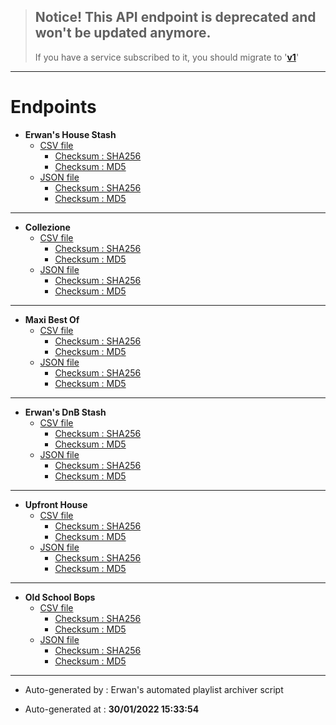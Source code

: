 > ## **Notice!** This API endpoint is deprecated and won't be updated anymore.
> If you have a service subscribed to it, you should migrate to '[**v1**](../v1/)'

---
# Endpoints



- **Erwan's House Stash**
	- [CSV file](./erwan-house-stash/playlist.csv)
		- [Checksum : SHA256](./erwan-house-stash/playlist.csv.sha256)
		- [Checksum : MD5](./erwan-house-stash/playlist.csv.md5)
	- [JSON file](./erwan-house-stash/playlist.json)
		- [Checksum : SHA256](./erwan-house-stash/playlist.json.sha256)
		- [Checksum : MD5](./erwan-house-stash/playlist.json.md5)

---

- **Collezione**
	- [CSV file](./konan-collezione/playlist.csv)
		- [Checksum : SHA256](./konan-collezione/playlist.csv.sha256)
		- [Checksum : MD5](./konan-collezione/playlist.csv.md5)
	- [JSON file](./konan-collezione/playlist.json)
		- [Checksum : SHA256](./konan-collezione/playlist.json.sha256)
		- [Checksum : MD5](./konan-collezione/playlist.json.md5)

---

- **Maxi Best Of**
	- [CSV file](./konan-maxi-best-of/playlist.csv)
		- [Checksum : SHA256](./konan-maxi-best-of/playlist.csv.sha256)
		- [Checksum : MD5](./konan-maxi-best-of/playlist.csv.md5)
	- [JSON file](./konan-maxi-best-of/playlist.json)
		- [Checksum : SHA256](./konan-maxi-best-of/playlist.json.sha256)
		- [Checksum : MD5](./konan-maxi-best-of/playlist.json.md5)

---

- **Erwan's DnB Stash**
	- [CSV file](./erwan-dnb-stash/playlist.csv)
		- [Checksum : SHA256](./erwan-dnb-stash/playlist.csv.sha256)
		- [Checksum : MD5](./erwan-dnb-stash/playlist.csv.md5)
	- [JSON file](./erwan-dnb-stash/playlist.json)
		- [Checksum : SHA256](./erwan-dnb-stash/playlist.json.sha256)
		- [Checksum : MD5](./erwan-dnb-stash/playlist.json.md5)

---

- **Upfront House**
	- [CSV file](./erwan-upfront-house/playlist.csv)
		- [Checksum : SHA256](./erwan-upfront-house/playlist.csv.sha256)
		- [Checksum : MD5](./erwan-upfront-house/playlist.csv.md5)
	- [JSON file](./erwan-upfront-house/playlist.json)
		- [Checksum : SHA256](./erwan-upfront-house/playlist.json.sha256)
		- [Checksum : MD5](./erwan-upfront-house/playlist.json.md5)

---

- **Old School Bops**
	- [CSV file](./erwan-old-shool-bops/playlist.csv)
		- [Checksum : SHA256](./erwan-old-shool-bops/playlist.csv.sha256)
		- [Checksum : MD5](./erwan-old-shool-bops/playlist.csv.md5)
	- [JSON file](./erwan-old-shool-bops/playlist.json)
		- [Checksum : SHA256](./erwan-old-shool-bops/playlist.json.sha256)
		- [Checksum : MD5](./erwan-old-shool-bops/playlist.json.md5)

---

- Auto-generated by : Erwan's automated playlist archiver script

- Auto-generated at : **30/01/2022 15:33:54**

